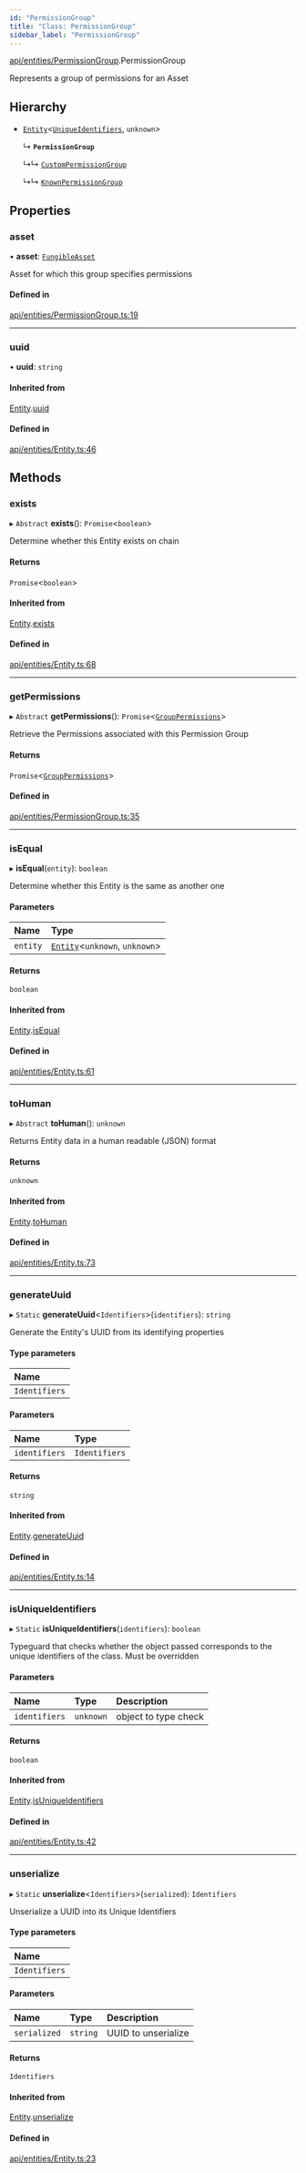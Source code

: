 ```yaml
---
id: "PermissionGroup"
title: "Class: PermissionGroup"
sidebar_label: "PermissionGroup"
---
```


[api/entities/PermissionGroup](../../../../modules/API/Entities/PermissionGroup/PermissionGroup.md).PermissionGroup

Represents a group of permissions for an Asset

## Hierarchy

- [`Entity`](../Entity/Entity.md)\<[`UniqueIdentifiers`](../../../../interfaces/API/Entities/PermissionGroup/UniqueIdentifiers/UniqueIdentifiers.md), `unknown`\>

  ↳ **`PermissionGroup`**

  ↳↳ [`CustomPermissionGroup`](../CustomPermissionGroup/CustomPermissionGroup.md)

  ↳↳ [`KnownPermissionGroup`](../KnownPermissionGroup/KnownPermissionGroup.md)

## Properties

### asset

• **asset**: [`FungibleAsset`](../Asset/Fungible/FungibleAsset.md)

Asset for which this group specifies permissions

#### Defined in

[api/entities/PermissionGroup.ts:19](https://github.com/PolymeshAssociation/polymesh-sdk/blob/88db4a911/src/api/entities/PermissionGroup.ts#L19)

___

### uuid

• **uuid**: `string`

#### Inherited from

[Entity](../Entity/Entity.md).[uuid](../Entity/Entity.md#uuid)

#### Defined in

[api/entities/Entity.ts:46](https://github.com/PolymeshAssociation/polymesh-sdk/blob/88db4a911/src/api/entities/Entity.ts#L46)

## Methods

### exists

▸ `Abstract` **exists**(): `Promise`\<`boolean`\>

Determine whether this Entity exists on chain

#### Returns

`Promise`\<`boolean`\>

#### Inherited from

[Entity](../Entity/Entity.md).[exists](../Entity/Entity.md#exists)

#### Defined in

[api/entities/Entity.ts:68](https://github.com/PolymeshAssociation/polymesh-sdk/blob/88db4a911/src/api/entities/Entity.ts#L68)

___

### getPermissions

▸ `Abstract` **getPermissions**(): `Promise`\<[`GroupPermissions`](../../../../modules/API/Entities/Types/Types.md#grouppermissions)\>

Retrieve the Permissions associated with this Permission Group

#### Returns

`Promise`\<[`GroupPermissions`](../../../../modules/API/Entities/Types/Types.md#grouppermissions)\>

#### Defined in

[api/entities/PermissionGroup.ts:35](https://github.com/PolymeshAssociation/polymesh-sdk/blob/88db4a911/src/api/entities/PermissionGroup.ts#L35)

___

### isEqual

▸ **isEqual**(`entity`): `boolean`

Determine whether this Entity is the same as another one

#### Parameters

| Name | Type |
| :------ | :------ |
| `entity` | [`Entity`](../Entity/Entity.md)\<`unknown`, `unknown`\> |

#### Returns

`boolean`

#### Inherited from

[Entity](../Entity/Entity.md).[isEqual](../Entity/Entity.md#isequal)

#### Defined in

[api/entities/Entity.ts:61](https://github.com/PolymeshAssociation/polymesh-sdk/blob/88db4a911/src/api/entities/Entity.ts#L61)

___

### toHuman

▸ `Abstract` **toHuman**(): `unknown`

Returns Entity data in a human readable (JSON) format

#### Returns

`unknown`

#### Inherited from

[Entity](../Entity/Entity.md).[toHuman](../Entity/Entity.md#tohuman)

#### Defined in

[api/entities/Entity.ts:73](https://github.com/PolymeshAssociation/polymesh-sdk/blob/88db4a911/src/api/entities/Entity.ts#L73)

___

### generateUuid

▸ `Static` **generateUuid**\<`Identifiers`\>(`identifiers`): `string`

Generate the Entity's UUID from its identifying properties

#### Type parameters

| Name |
| :------ |
| `Identifiers` |

#### Parameters

| Name | Type |
| :------ | :------ |
| `identifiers` | `Identifiers` |

#### Returns

`string`

#### Inherited from

[Entity](../Entity/Entity.md).[generateUuid](../Entity/Entity.md#generateuuid)

#### Defined in

[api/entities/Entity.ts:14](https://github.com/PolymeshAssociation/polymesh-sdk/blob/88db4a911/src/api/entities/Entity.ts#L14)

___

### isUniqueIdentifiers

▸ `Static` **isUniqueIdentifiers**(`identifiers`): `boolean`

Typeguard that checks whether the object passed corresponds to the unique identifiers of the class. Must be overridden

#### Parameters

| Name | Type | Description |
| :------ | :------ | :------ |
| `identifiers` | `unknown` | object to type check |

#### Returns

`boolean`

#### Inherited from

[Entity](../Entity/Entity.md).[isUniqueIdentifiers](../Entity/Entity.md#isuniqueidentifiers)

#### Defined in

[api/entities/Entity.ts:42](https://github.com/PolymeshAssociation/polymesh-sdk/blob/88db4a911/src/api/entities/Entity.ts#L42)

___

### unserialize

▸ `Static` **unserialize**\<`Identifiers`\>(`serialized`): `Identifiers`

Unserialize a UUID into its Unique Identifiers

#### Type parameters

| Name |
| :------ |
| `Identifiers` |

#### Parameters

| Name | Type | Description |
| :------ | :------ | :------ |
| `serialized` | `string` | UUID to unserialize |

#### Returns

`Identifiers`

#### Inherited from

[Entity](../Entity/Entity.md).[unserialize](../Entity/Entity.md#unserialize)

#### Defined in

[api/entities/Entity.ts:23](https://github.com/PolymeshAssociation/polymesh-sdk/blob/88db4a911/src/api/entities/Entity.ts#L23)
